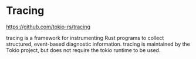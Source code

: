 # Tracing

https://github.com/tokio-rs/tracing

tracing is a framework for instrumenting Rust programs to collect structured, event-based diagnostic information. tracing is maintained by the Tokio project, but does not require the tokio runtime to be used.


